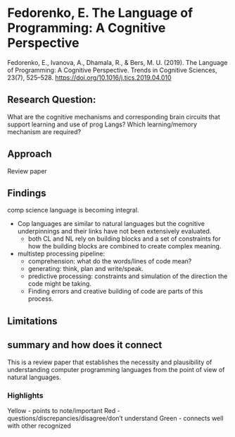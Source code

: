 # Fedorenko, E. The Language of Programming: A Cognitive Perspective

Fedorenko, E., Ivanova, A., Dhamala, R., & Bers, M. U. (2019). The Language of Programming: A Cognitive Perspective. Trends in Cognitive Sciences, 23(7), 525–528. https://doi.org/10.1016/j.tics.2019.04.010


## Research Question:
What are the cognitive mechanisms and corresponding brain circuits that support learning and use of prog Langs?
Which learning/memory mechanism are required?
## Approach
Review paper
## Findings
  comp science language is becoming integral.
- Cop languages are similar to natural languages but the cognitive underpinnings and their links have not been extensively evaluated. 
	- both CL and NL rely on building blocks and a set of constraints for how the building blocks are combined to create complex meaning. 
- multistep processing pipeline:
	- comprehension: what do the words/lines of code mean?
	- generating: think, plan and write/speak. 
	- predictive processing: constraints and simulation of the direction the code might be taking. 
	- Finding errors and creative building of code are parts of this process. 

## Limitations

## summary and how does it connect
This is a review paper that establishes the necessity and plausibility of understanding computer programming languages from the point of view of  natural languages. 

### Highlights
Yellow - points to note/important 
Red - questions/discrepancies/disagree/don’t understand
Green - connects well with other recognized